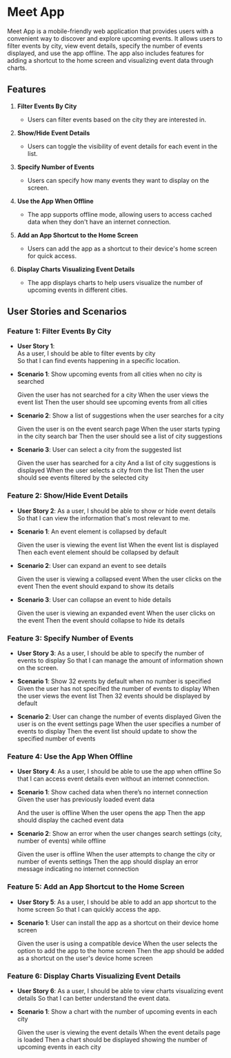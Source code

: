 # Meet App

Meet App is a mobile-friendly web application that provides users with a convenient way to discover and explore upcoming events. It allows users to filter events by city, view event details, specify the number of events displayed, and use the app offline. The app also includes features for adding a shortcut to the home screen and visualizing event data through charts.

## Features

1. **Filter Events By City**
   - Users can filter events based on the city they are interested in.
  
2. **Show/Hide Event Details**
   - Users can toggle the visibility of event details for each event in the list.

3. **Specify Number of Events**
   - Users can specify how many events they want to display on the screen.

4. **Use the App When Offline**
   - The app supports offline mode, allowing users to access cached data when they don't have an internet connection.

5. **Add an App Shortcut to the Home Screen**
   - Users can add the app as a shortcut to their device's home screen for quick access.

6. **Display Charts Visualizing Event Details**
   - The app displays charts to help users visualize the number of upcoming events in different cities.

## User Stories and Scenarios

### Feature 1: Filter Events By City

- **User Story 1**:  
  As a user, I should be able to filter events by city  
  So that I can find events happening in a specific location.

- **Scenario 1**: Show upcoming events from all cities when no city is searched

  Given the user has not searched for a city
  When the user views the event list
  Then the user should see upcoming events from all cities

- **Scenario 2**: Show a list of suggestions when the user searches for a city

  Given the user is on the event search page
  When the user starts typing in the city search bar
  Then the user should see a list of city suggestions
 
- **Scenario 3**: User can select a city from the suggested list

  Given the user has searched for a city
  And a list of city suggestions is displayed
  When the user selects a city from the list
  Then the user should see events filtered by the selected city

### Feature 2: Show/Hide Event Details

- **User Story 2**:
  As a user, I should be able to show or hide event details
  So that I can view the information that's most relevant to me.

- **Scenario 1**: An event element is collapsed by default

  Given the user is viewing the event list
  When the event list is displayed
  Then each event element should be collapsed by default

- **Scenario 2**: User can expand an event to see details

  Given the user is viewing a collapsed event
  When the user clicks on the event
  Then the event should expand to show its details

- **Scenario 3**: User can collapse an event to hide details
 
  Given the user is viewing an expanded event
  When the user clicks on the event
  Then the event should collapse to hide its details

### Feature 3: Specify Number of Events

- **User Story 3**:
  As a user, I should be able to specify the number of events to display
  So that I can manage the amount of information shown on the screen.

- **Scenario 1**: Show 32 events by default when no number is specified
  Given the user has not specified the number of events to display
  When the user views the event list
  Then 32 events should be displayed by default

- **Scenario 2**: User can change the number of events displayed
  Given the user is on the event settings page
  When the user specifies a number of events to display
  Then the event list should update to show the specified number of events

### Feature 4: Use the App When Offline

- **User Story 4**:
  As a user, I should be able to use the app when offline
  So that I can access event details even without an internet connection.

- **Scenario 1**: Show cached data when there’s no internet connection
Given the user has previously loaded event data

  And the user is offline
  When the user opens the app
  Then the app should display the cached event data

- **Scenario 2**: Show an error when the user changes search settings (city, number of events) while offline

  Given the user is offline
  When the user attempts to change the city or number of events settings
  Then the app should display an error message indicating no internet connection

### Feature 5: Add an App Shortcut to the Home Screen

- **User Story 5**:
  As a user, I should be able to add an app shortcut to the home screen
  So that I can quickly access the app.

- **Scenario 1**: User can install the app as a shortcut on their device home screen

  Given the user is using a compatible device
  When the user selects the option to add the app to the home screen
  Then the app should be added as a shortcut on the user's device home screen

### Feature 6: Display Charts Visualizing Event Details

- **User Story 6**:
  As a user, I should be able to view charts visualizing event details
  So that I can better understand the event data.

- **Scenario 1**: Show a chart with the number of upcoming events in each city

  Given the user is viewing the event details
  When the event details page is loaded
  Then a chart should be displayed showing the number of upcoming events in each city
